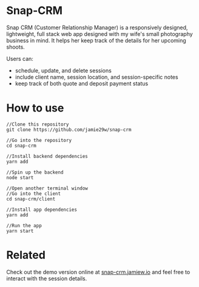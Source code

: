 # Snap-CRM

Snap CRM (Customer Relationship Manager) is a responsively designed, lightweight, full stack web app designed with my wife's small photography business in mind. It helps her keep track of the details for her upcoming shoots.

Users can:
- schedule, update, and delete sessions
- include client name, session location, and session-specific notes
- keep track of both quote and deposit payment status

# How to use

```
//Clone this repository
git clone https://github.com/jamie29w/snap-crm

//Go into the repository
cd snap-crm

//Install backend dependencies
yarn add

//Spin up the backend
node start

//Open another terminal window
//Go into the client
cd snap-crm/client

//Install app dependencies
yarn add

//Run the app
yarn start
```

# Related

Check out the demo version online at [snap-crm.jamiew.io](http://snap-crm.jamiew.io) and feel free to interact with the session details.
